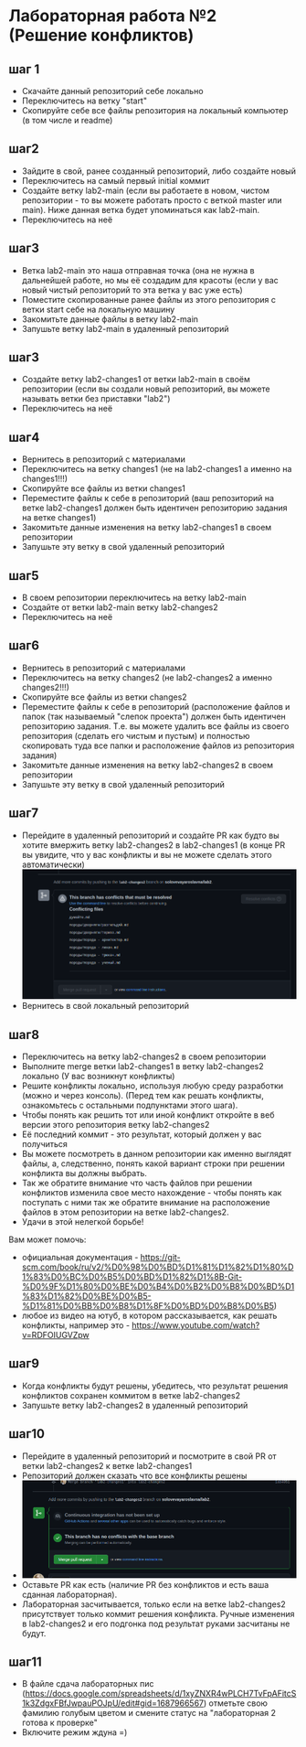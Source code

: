 # Лабораторная работа №2 (Решение конфликтов)

## шаг 1
- Скачайте данный репозиторий себе локально
- Переключитесь на ветку "start"
- Скопируйте себе все файлы репозитория на локальный компьютер (в том числе и readme)

## шаг2
- Зайдите в свой, ранее созданный репозиторий, либо создайте новый
- Переключитесь на самый первый initial коммит
- Создайте ветку lab2-main (если вы работаете в новом, чистом репозитории - то вы можете работать просто с веткой master или main). Ниже данная ветка будет упоминаться как lab2-main.
- Переключитесь на неё

## шаг3
- Ветка lab2-main это наша отправная точка (она не нужна в дальнейшей работе, но мы её создадим для красоты (если у вас новый чистый репозиторий то эта ветка у вас уже есть)
- Поместите скопированные ранее файлы из этого репозитория с ветки start себе на локальную машину
- Закомитьте данные файлы в ветку lab2-main
- Запушьте ветку lab2-main в удаленный репозиторий

## шаг3
- Создайте ветку lab2-changes1 от ветки lab2-main в своём репозитории (если вы создали новый репозиторий, вы можете называть ветки без приставки "lab2")
- Переключитесь на неё

## шаг4
- Вернитесь в репозиторий с материалами
- Переключитесь на ветку changes1 (не на lab2-changes1 а именно на changes1!!!)
- Скопируйте все файлы из ветки changes1
- Переместите файлы к себе в репозиторий (ваш репозиторий на ветке lab2-changes1 должен быть идентичен репозиторию задания на ветке changes1)
- Закомитьте данные изменения на ветку lab2-changes1 в своем репозитории
- Запушьте эту ветку в свой удаленный репозиторий

## шаг5
- В своем репозитории переключитесь на ветку lab2-main
- Создайте от ветки lab2-main ветку lab2-changes2
- Переключитесь на неё

## шаг6
- Вернитесь в репозиторий с материалами
- Переключитесь на ветку changes2 (не lab2-changes2 а именно changes2!!!)
- Скопируйте все файлы из ветки changes2
- Переместите файлы к себе в репозиторий (расположение файлов и папок (так называемый "слепок проекта") должен быть идентичен репозиторию задания. Т.е. вы можете удалить все файлы из своего репозитория (сделать его чистым и пустым) и полностью скопировать туда все папки и расположение файлов из репозитория задания)
- Закомитьте данные изменения на ветку lab2-changes2 в своем репозитории
- Запушьте эту ветку в свой удаленный репозиторий

## шаг7
- Перейдите в удаленный репозиторий и создайте PR как будто вы хотите вмержить ветку lab2-changes2 в lab2-changes1 (в конце PR вы увидите, что у вас конфликты и вы не можете сделать этого автоматически)
![img.png](img.png)
- Вернитесь в свой локальный репозиторий

## шаг8
- Переключитесь на ветку lab2-changes2 в своем репозитории
- Выполните merge ветки lab2-changes1 в ветку lab2-changes2 локально (У вас возникнут конфликты)
- Решите конфликты локально, используя любую среду разработки (можно и через консоль). (Перед тем как решать конфликты, ознакомьтесь с остальными подпунктами этого шага).
- Чтобы понять как решить тот или иной конфликт откройте в веб версии этого репозитория ветку lab2-changes2
- Её последний коммит - это результат, который должен у вас получиться
- Вы можете посмотреть в данном репозитории как именно выглядят файлы, а, следственно, понять какой вариант строки при решении конфликта вы должны выбрать.
- Так же обратите внимание что часть файлов при решении конфликтов изменила свое место нахождение - чтобы понять как поступать с ними так же обратите внимание на расположение файлов в этом репозитории на ветке lab2-changes2.
- Удачи в этой нелегкой борьбе!

Вам может помочь:
- официальная документация - https://git-scm.com/book/ru/v2/%D0%98%D0%BD%D1%81%D1%82%D1%80%D1%83%D0%BC%D0%B5%D0%BD%D1%82%D1%8B-Git-%D0%9F%D1%80%D0%BE%D0%B4%D0%B2%D0%B8%D0%BD%D1%83%D1%82%D0%BE%D0%B5-%D1%81%D0%BB%D0%B8%D1%8F%D0%BD%D0%B8%D0%B5)
- любое из видео на ютуб, в котором рассказывается, как решать конфликты, например это - https://www.youtube.com/watch?v=RDFOIUGVZpw

## шаг9
- Когда конфликты будут решены, убедитесь, что результат решения конфликтов сохранен коммитом в ветке lab2-changes2
- Запушьте ветку lab2-changes2 в удаленный репозиторий

## шаг10
- Перейдите в удаленный репозиторий и посмотрите в свой PR от ветки lab2-changes2 к ветке lab2-changes1
- Репозиторий должен сказать что все конфликты решены
- ![img_1.png](img_1.png)
- Оставьте PR как есть (наличие PR без конфликтов и есть ваша сданная лабораторная).
- Лабораторная засчитывается, только если на ветке lab2-changes2 присутствует только коммит решения конфликта. Ручные изменения в lab2-changes2 и его подгонка под результат руками засчитаны не будут.

## шаг11
- В файле сдача лабораторных пис (https://docs.google.com/spreadsheets/d/1xyZNXR4wPLCH7TvFpAFitcS1k3ZdgxFBfJwpauPOJpU/edit#gid=1687966567) отметьте свою фамилию голубым цветом и смените статус на "лабораторная 2 готова к проверке"
- Включите режим ждуна =)
